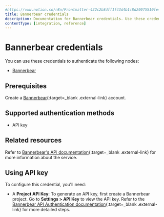 ```yaml
---
#https://www.notion.so/n8n/Frontmatter-432c2b8dff1f43d4b1c8d20075510fe4
title: Bannerbear credentials
description: Documentation for Bannerbear credentials. Use these credentials to authenticate Bannerbear in n8n, a workflow automation platform.
contentType: [integration, reference]
---
```


# Bannerbear credentials

You can use these credentials to authenticate the following nodes:

- [Bannerbear](/integrations/builtin/app-nodes/n8n-nodes-base.bannerbear.md)

## Prerequisites

Create a [Bannerbear](https://www.bannerbear.com/){:target=_blank .external-link} account.

## Supported authentication methods

- API key

## Related resources

Refer to [Bannerbear's API documentation](https://developers.bannerbear.com/){:target=_blank .external-link} for more information about the service.

## Using API key

To configure this credential, you'll need:

- A **Project API Key**: To generate an API key, first create a Bannerbear project. Go to **Settings > API Key** to view the API key. Refer to the [Bannerbear API Authentication documentation](https://developers.bannerbear.com/#authentication){:target=_blank .external-link} for more detailed steps.

